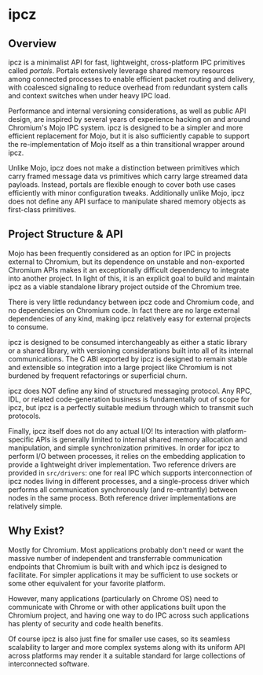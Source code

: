 ipcz
====

Overview
----

ipcz is a minimalist API for fast, lightweight, cross-platform IPC primitives
called *portals*. Portals extensively leverage shared memory resources among
connected processes to enable efficient packet routing and delivery, with
coalesced signaling to reduce overhead from redundant system calls and context
switches when under heavy IPC load.

Performance and internal versioning considerations, as well as public API
design, are inspired by several years of experience hacking on and around
Chromium's Mojo IPC system. ipcz is designed to be a simpler and more efficient
replacement for Mojo, but it is also sufficiently capable to support the
re-implementation of Mojo itself as a thin transitional wrapper around ipcz.

Unlike Mojo, ipcz does not make a distinction between primitives which carry
framed message data vs primitives which carry large streamed data payloads.
Instead, portals are flexible enough to cover both use cases efficiently with
minor configuration tweaks. Additionally unlike Mojo, ipcz does not define any
API surface to manipulate shared memory objects as first-class primitives.

Project Structure & API
----

Mojo has been frequently considered as an option for IPC in projects external to
Chromium, but its dependence on unstable and non-exported Chromium APIs makes it
an exceptionally difficult dependency to integrate into another project. In
light of this, it is an explicit goal to build and maintain ipcz as a viable
standalone library project outside of the Chromium tree.

There is very little redundancy between ipcz code and Chromium code, and no
dependencies on Chromium code. In fact there are no large external dependencies
of any kind, making ipcz relatively easy for external projects to consume.

ipcz is designed to be consumed interchangeably as either a static library or a
shared library, with versioning considerations built into all of its internal
communications. The C ABI exported by ipcz is designed to remain stable and
extensible so integration into a large project like Chromium is not burdened by
frequent refactorings or superficial churn.

ipcz does NOT define any kind of structured messaging protocol. Any RPC, IDL, or
related code-generation business is fundamentally out of scope for ipcz, but
ipcz is a perfectly suitable medium through which to transmit such protocols.

Finally, ipcz itself does not do any actual I/O! Its interaction with
platform-specific APIs is generally limited to internal shared memory allocation
and manipulation, and simple synchronization primitives. In order for ipcz to
perform I/O between processes, it relies on the embedding application to provide
a lightweight driver implementation. Two reference drivers are provided in
`src/drivers`: one for real IPC which supports interconnection of ipcz nodes
living in different processes, and a single-process driver which performs all
communication synchronously (and re-entrantly) between nodes in the same
process. Both reference driver implementations are relatively simple.

Why Exist?
----

Mostly for Chromium. Most applications probably don't need or want the massive
number of independent and transferrable communication endpoints that Chromium is
built with and which ipcz is designed to facilitate. For simpler applications
it may be sufficient to use sockets or some other equivalent for your favorite
platform.

However, many applications (particularly on Chrome OS) need to communicate with
Chrome or with other applications built upon the Chromium project, and having
one way to do IPC across such applications has plenty of security and code
health benefits.

Of course ipcz is also just fine for smaller use cases, so its seamless
scalability to larger and more complex systems along with its uniform API across
platforms may render it a suitable standard for large collections of
interconnected software.

